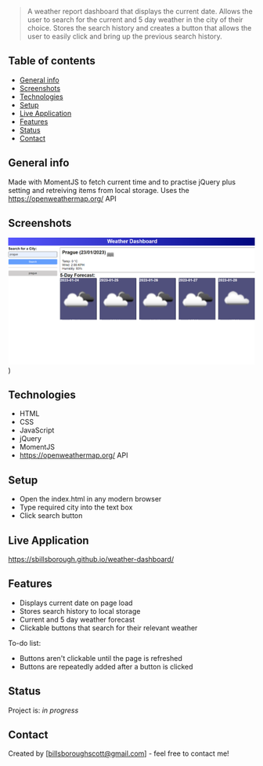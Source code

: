 
> A weather report dashboard that displays the current date. Allows the user to search for the current and 5 day weather in the city of their choice. Stores the search history and creates a button that allows the user to easily click and bring up the previous search history.
## Table of contents

- [General info](#general-info)
- [Screenshots](#screenshots)
- [Technologies](#technologies)
- [Setup](#setup)
- [Live Application](#live-application)
- [Features](#features)
- [Status](#status)
- [Contact](#contact)

## General info

Made with MomentJS to fetch current time and to practise jQuery plus setting and retreiving items from local storage. Uses the https://openweathermap.org/ API

## Screenshots

![Example screenshot](./assets/images/sample.png))

## Technologies

- HTML
- CSS
- JavaScript
- jQuery
- MomentJS
- https://openweathermap.org/ API

## Setup

- Open the index.html in any modern browser
- Type required city into the text box
- Click search button

## Live Application

https://sbillsborough.github.io/weather-dashboard/

## Features

- Displays current date on page load
- Stores search history to local storage
- Current and 5 day weather forecast
- Clickable buttons that search for their relevant weather

To-do list:

- Buttons aren't clickable until the page is refreshed
- Buttons are repeatedly added after a button is clicked

## Status

Project is: _in progress_

## Contact

Created by [billsboroughscott@gmail.com] - feel free to contact me!